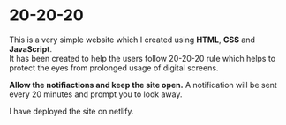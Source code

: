 # 20-20-20

This is a very simple website which I created using **HTML**, **CSS** and **JavaScript**.<br>
It has been created to help the users follow 20-20-20 rule which helps to protect the eyes from prolonged usage of digital screens.<br>

**Allow the notifiactions and keep the site open.** A notification will be sent every 20 minutes and prompt you to look away.<br>

I have deployed the site on netlify.






